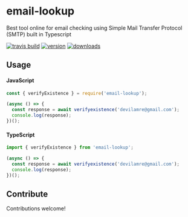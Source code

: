 # email-lookup

Best tool online for email checking using Simple Mail Transfer Protocol (SMTP) built in Typescript

[![travis build](https://img.shields.io/travis/devilamre/email-lookup.svg?style=flat-square)](https://travis-ci.org/devilamre/email-lookup)
[![version](https://img.shields.io/npm/v/email-lookup.svg?style=flat-square)](<(http://npm.im/email-lookup)>)
[![downloads](https://img.shields.io/npm/dm/email-lookup.svg?style=flat-square)](https://npm-stat.com/charts.html?package=email-lookups&from=2015-08-01)

## Usage

#### JavaScript

```javascript
const { verifyExistence } = require('email-lookup');

(async () => {
  const response = await verifyexistence('devilamre@gmail.com');
  console.log(response);
})();
```

#### TypeScript

```typescript
import { verifyExistence } from 'email-lookup';

(async () => {
  const response = await verifyexistence('devilamre@gmail.com');
  console.log(response);
})();
```

## Contribute

Contributions welcome!
